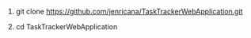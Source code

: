 1. git clone https://github.com/jenricana/TaskTrackerWebApplication.git

2. cd TaskTrackerWebApplication
